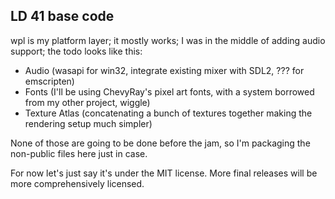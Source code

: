 ## LD 41 base code

wpl is my platform layer; it mostly works; I was in the middle of adding audio support; the todo looks like this:

- Audio (wasapi for win32, integrate existing mixer with SDL2, ??? for emscripten)
- Fonts (I'll be using ChevyRay's pixel art fonts, with a system borrowed from my other project, wiggle)
- Texture Atlas (concatenating a bunch of textures together making the rendering setup much simpler)

None of those are going to be done before the jam, so I'm packaging the non-public files here just in case. 

For now let's just say it's under the MIT license. More final releases will be more comprehensively licensed. 
